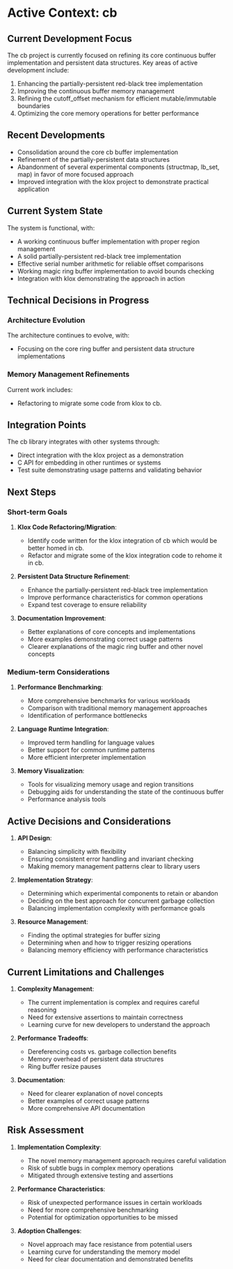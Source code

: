 # Active Context: cb

## Current Development Focus

The cb project is currently focused on refining its core continuous buffer implementation and persistent data structures. Key areas of active development include:

1. Enhancing the partially-persistent red-black tree implementation
2. Improving the continuous buffer memory management
3. Refining the cutoff_offset mechanism for efficient mutable/immutable boundaries
4. Optimizing the core memory operations for better performance

## Recent Developments

- Consolidation around the core cb buffer implementation
- Refinement of the partially-persistent data structures
- Abandonment of several experimental components (structmap, lb_set, map) in favor of more focused approach
- Improved integration with the klox project to demonstrate practical application

## Current System State

The system is functional, with:

- A working continuous buffer implementation with proper region management
- A solid partially-persistent red-black tree implementation
- Effective serial number arithmetic for reliable offset comparisons
- Working magic ring buffer implementation to avoid bounds checking
- Integration with klox demonstrating the approach in action

## Technical Decisions in Progress

### Architecture Evolution

The architecture continues to evolve, with:

- Focusing on the core ring buffer and persistent data structure implementations

### Memory Management Refinements

Current work includes:

- Refactoring to migrate some code from klox to cb.

## Integration Points

The cb library integrates with other systems through:

- Direct integration with the klox project as a demonstration
- C API for embedding in other runtimes or systems
- Test suite demonstrating usage patterns and validating behavior

## Next Steps

### Short-term Goals

1. **Klox Code Refactoring/Migration**:
   - Identify code written for the klox integration of cb which would be better homed in cb.
   - Refactor and migrate some of the klox integration code to rehome it in cb.

2. **Persistent Data Structure Refinement**:
   - Enhance the partially-persistent red-black tree implementation
   - Improve performance characteristics for common operations
   - Expand test coverage to ensure reliability

3. **Documentation Improvement**:
   - Better explanations of core concepts and implementations
   - More examples demonstrating correct usage patterns
   - Clearer explanations of the magic ring buffer and other novel concepts

### Medium-term Considerations

1. **Performance Benchmarking**:
   - More comprehensive benchmarks for various workloads
   - Comparison with traditional memory management approaches
   - Identification of performance bottlenecks

2. **Language Runtime Integration**:
   - Improved term handling for language values
   - Better support for common runtime patterns
   - More efficient interpreter implementation

3. **Memory Visualization**:
   - Tools for visualizing memory usage and region transitions
   - Debugging aids for understanding the state of the continuous buffer
   - Performance analysis tools

## Active Decisions and Considerations

1. **API Design**:
   - Balancing simplicity with flexibility
   - Ensuring consistent error handling and invariant checking
   - Making memory management patterns clear to library users

2. **Implementation Strategy**:
   - Determining which experimental components to retain or abandon
   - Deciding on the best approach for concurrent garbage collection
   - Balancing implementation complexity with performance goals

3. **Resource Management**:
   - Finding the optimal strategies for buffer sizing
   - Determining when and how to trigger resizing operations
   - Balancing memory efficiency with performance characteristics

## Current Limitations and Challenges

1. **Complexity Management**:
   - The current implementation is complex and requires careful reasoning
   - Need for extensive assertions to maintain correctness
   - Learning curve for new developers to understand the approach

2. **Performance Tradeoffs**:
   - Dereferencing costs vs. garbage collection benefits
   - Memory overhead of persistent data structures
   - Ring buffer resize pauses

3. **Documentation**:
   - Need for clearer explanation of novel concepts
   - Better examples of correct usage patterns
   - More comprehensive API documentation

## Risk Assessment

1. **Implementation Complexity**:
   - The novel memory management approach requires careful validation
   - Risk of subtle bugs in complex memory operations
   - Mitigated through extensive testing and assertions

2. **Performance Characteristics**:
   - Risk of unexpected performance issues in certain workloads
   - Need for more comprehensive benchmarking
   - Potential for optimization opportunities to be missed

3. **Adoption Challenges**:
   - Novel approach may face resistance from potential users
   - Learning curve for understanding the memory model
   - Need for clear documentation and demonstrated benefits
